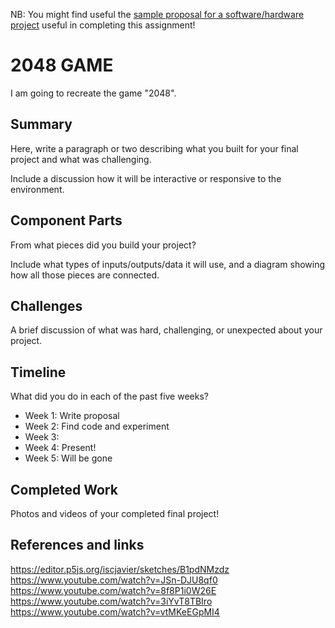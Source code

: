 NB: You might find useful the [sample proposal for a software/hardware project](https://github.com/zamfi/cca-programming-electronics-fall-2017/blob/master/hw/sample-proposal.md) useful in completing this assignment!

# 2048 GAME

I am going to recreate the game "2048".

## Summary

Here, write a paragraph or two describing what you built for your final project and what was challenging. 

Include a discussion how it will be interactive or responsive to the environment.

## Component Parts

From what pieces did you build your project?

Include what types of inputs/outputs/data it will use, and a diagram showing how all those pieces are connected.

## Challenges

A brief discussion of what was hard, challenging, or unexpected about your project.

## Timeline

What did you do in each of the past five weeks?

- Week 1: Write proposal
- Week 2: Find code and experiment
- Week 3:
- Week 4: Present!
- Week 5: Will be gone

## Completed Work

Photos and videos of your completed final project!

## References and links

https://editor.p5js.org/iscjavier/sketches/B1pdNMzdz
https://www.youtube.com/watch?v=JSn-DJU8qf0
https://www.youtube.com/watch?v=8f8P1i0W26E
https://www.youtube.com/watch?v=3iYvT8TBIro
https://www.youtube.com/watch?v=vtMKeEGpMI4
